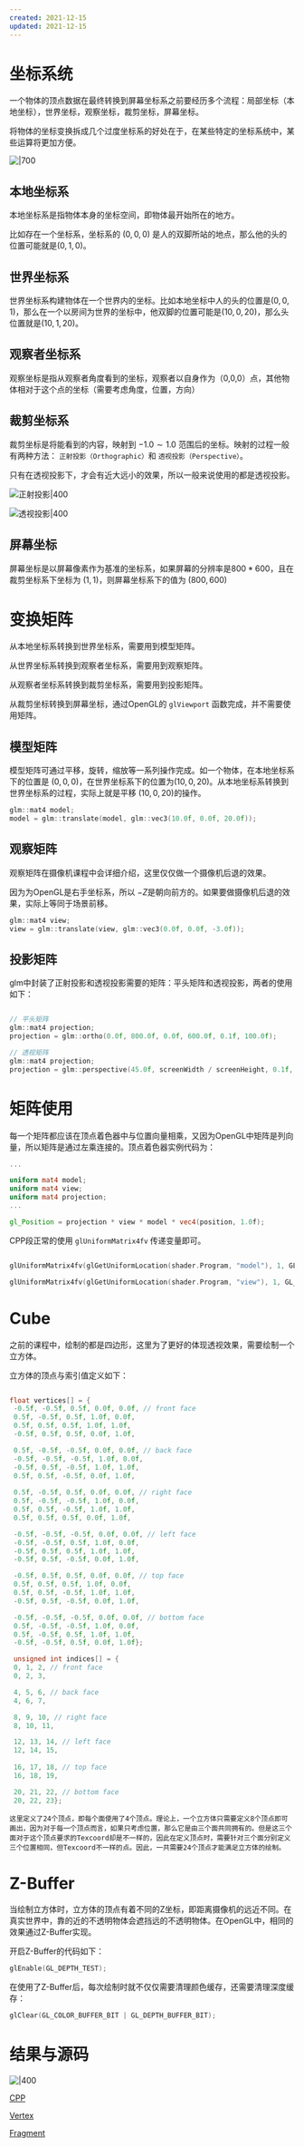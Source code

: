 ```yaml
---
created: 2021-12-15
updated: 2021-12-15
---
```

# 坐标系统

一个物体的顶点数据在最终转换到屏幕坐标系之前要经历多个流程：局部坐标（本地坐标），世界坐标，观察坐标，裁剪坐标，屏幕坐标。

将物体的坐标变换拆成几个过度坐标系的好处在于，在某些特定的坐标系统中，某些运算将更加方便。

![|700](assets/LearnOpenGL-CH%2006%20Coordinate%20System/Untitled.png)

## 本地坐标系

本地坐标系是指物体本身的坐标空间，即物体最开始所在的地方。

比如存在一个坐标系，坐标系的 $(0,0,0)$ 是人的双脚所站的地点，那么他的头的位置可能就是$(0,1,0)$。

## 世界坐标系

世界坐标系构建物体在一个世界内的坐标。比如本地坐标中人的头的位置是$(0,0,1)$，那么在一个以房间为世界的坐标中，他双脚的位置可能是$(10,0,20)$，那么头位置就是$(10,1,20)$。

## 观察者坐标系

观察坐标是指从观察者角度看到的坐标，观察者以自身作为（0,0,0）点，其他物体相对于这个点的坐标（需要考虑角度，位置，方向）

## 裁剪坐标系

裁剪坐标是将能看到的内容，映射到 $-1.0 \sim 1.0$ 范围后的坐标。映射的过程一般有两种方法： `正射投影（Orthographic）`和 `透视投影（Perspective）`。

只有在透视投影下，才会有近大远小的效果，所以一般来说使用的都是透视投影。

![正射投影|400](assets/LearnOpenGL-CH%2006%20Coordinate%20System/Untitled%201.png)  

![透视投影|400](assets/LearnOpenGL-CH%2006%20Coordinate%20System/Untitled%202.png)

## 屏幕坐标

屏幕坐标是以屏幕像素作为基准的坐标系，如果屏幕的分辨率是$800*600$，且在裁剪坐标系下坐标为 $(1,1)$，则屏幕坐标系下的值为 $(800,600)$

# 变换矩阵

从本地坐标系转换到世界坐标系，需要用到模型矩阵。

从世界坐标系转换到观察者坐标系，需要用到观察矩阵。

从观察者坐标系转换到裁剪坐标系，需要用到投影矩阵。

从裁剪坐标转换到屏幕坐标，通过OpenGL的 `glViewport` 函数完成，并不需要使用矩阵。

## 模型矩阵

模型矩阵可通过平移，旋转，缩放等一系列操作完成。如一个物体，在本地坐标系下的位置是 $(0,0,0)$，在世界坐标系下的位置为$(10,0,20)$。从本地坐标系转换到世界坐标系的过程，实际上就是平移 $(10,0,20)$的操作。

```cpp
glm::mat4 model;
model = glm::translate(model, glm::vec3(10.0f, 0.0f, 20.0f));
```

## 观察矩阵

观察矩阵在摄像机课程中会详细介绍，这里仅仅做一个摄像机后退的效果。

因为为OpenGL是右手坐标系，所以 $-Z$是朝向前方的。如果要做摄像机后退的效果，实际上等同于场景前移。

```cpp
glm::mat4 view;
view = glm::translate(view, glm::vec3(0.0f, 0.0f, -3.0f));
```

## 投影矩阵

glm中封装了正射投影和透视投影需要的矩阵：平头矩阵和透视投影，两者的使用如下：

```cpp

// 平头矩阵
glm::mat4 projection;
projection = glm::ortho(0.0f, 800.0f, 0.0f, 600.0f, 0.1f, 100.0f);

// 透视矩阵
glm::mat4 projection;
projection = glm::perspective(45.0f, screenWidth / screenHeight, 0.1f, 100.0f);
```

# 矩阵使用

每一个矩阵都应该在顶点着色器中与位置向量相乘，又因为OpenGL中矩阵是列向量，所以矩阵是通过左乘连接的。顶点着色器实例代码为：

```glsl
...

uniform mat4 model;
uniform mat4 view;
uniform mat4 projection;
...

gl_Position = projection * view * model * vec4(position, 1.0f);
```


CPP段正常的使用 `glUniformMatrix4fv` 传递变量即可。
```cpp

glUniformMatrix4fv(glGetUniformLocation(shader.Program, "model"), 1, GL_FALSE, glm::value_ptr(model));

glUniformMatrix4fv(glGetUniformLocation(shader.Program, "view"), 1, GL_FALSE, glm::value_ptr(glUniformMatrix4fv(glGetUniformLocation(shader.Program, "projection"), 1, GL_FALSE, glm::value_ptr(projection));

```

# Cube

之前的课程中，绘制的都是四边形，这里为了更好的体现透视效果，需要绘制一个立方体。

立方体的顶点与索引值定义如下：
```cpp

float vertices[] = {
 -0.5f, -0.5f, 0.5f, 0.0f, 0.0f, // front face
 0.5f, -0.5f, 0.5f, 1.0f, 0.0f,
 0.5f, 0.5f, 0.5f, 1.0f, 1.0f,
 -0.5f, 0.5f, 0.5f, 0.0f, 1.0f, 

 0.5f, -0.5f, -0.5f, 0.0f, 0.0f, // back face
 -0.5f, -0.5f, -0.5f, 1.0f, 0.0f,
 -0.5f, 0.5f, -0.5f, 1.0f, 1.0f,
 0.5f, 0.5f, -0.5f, 0.0f, 1.0f,
  
 0.5f, -0.5f, 0.5f, 0.0f, 0.0f, // right face
 0.5f, -0.5f, -0.5f, 1.0f, 0.0f,
 0.5f, 0.5f, -0.5f, 1.0f, 1.0f,
 0.5f, 0.5f, 0.5f, 0.0f, 1.0f,

 -0.5f, -0.5f, -0.5f, 0.0f, 0.0f, // left face
 -0.5f, -0.5f, 0.5f, 1.0f, 0.0f,
 -0.5f, 0.5f, 0.5f, 1.0f, 1.0f,
 -0.5f, 0.5f, -0.5f, 0.0f, 1.0f,

 -0.5f, 0.5f, 0.5f, 0.0f, 0.0f, // top face
 0.5f, 0.5f, 0.5f, 1.0f, 0.0f,
 0.5f, 0.5f, -0.5f, 1.0f, 1.0f,
 -0.5f, 0.5f, -0.5f, 0.0f, 1.0f,

 -0.5f, -0.5f, -0.5f, 0.0f, 0.0f, // bottom face
 0.5f, -0.5f, -0.5f, 1.0f, 0.0f,
 0.5f, -0.5f, 0.5f, 1.0f, 1.0f,
 -0.5f, -0.5f, 0.5f, 0.0f, 1.0f};

 unsigned int indices[] = {
 0, 1, 2, // front face
 0, 2, 3,

 4, 5, 6, // back face
 4, 6, 7,

 8, 9, 10, // right face
 8, 10, 11,

 12, 13, 14, // left face
 12, 14, 15,
 
 16, 17, 18, // top face
 16, 18, 19,

 20, 21, 22, // bottom face
 20, 22, 23};

```

```ad-warning
这里定义了24个顶点，即每个面使用了4个顶点。理论上，一个立方体只需要定义8个顶点即可画出，因为对于每一个顶点而言，如果只考虑位置，那么它是由三个面共同拥有的。但是这三个面对于这个顶点要求的Texcoord却是不一样的，因此在定义顶点时，需要针对三个面分别定义三个位置相同，但Texcoord不一样的点。因此，一共需要24个顶点才能满足立方体的绘制。
```

# Z-Buffer

当绘制立方体时，立方体的顶点有着不同的Z坐标，即距离摄像机的远近不同。在真实世界中，靠的近的不透明物体会遮挡远的不透明物体。在OpenGL中，相同的效果通过Z-Buffer实现。

开启Z-Buffer的代码如下：
```cpp
glEnable(GL_DEPTH_TEST);
```

在使用了Z-Buffer后，每次绘制时就不仅仅需要清理颜色缓存，还需要清理深度缓存：
```cpp
glClear(GL_COLOR_BUFFER_BIT | GL_DEPTH_BUFFER_BIT);
```

# 结果与源码

![|400](assets/LearnOpenGL-CH%2006%20Coordinate%20System/GIF.gif)

[CPP](https://raw.githubusercontent.com/xuejiaW/Study-Notes/master/LearnOpenGL_VSCode/src/6.CoordinateSystems/main.cpp)

[Vertex](https://raw.githubusercontent.com/xuejiaW/Study-Notes/master/LearnOpenGL_VSCode/src/6.CoordinateSystems/vertex.vert)

[Fragment](https://raw.githubusercontent.com/xuejiaW/Study-Notes/master/LearnOpenGL_VSCode/src/6.CoordinateSystems/fragment.frag)